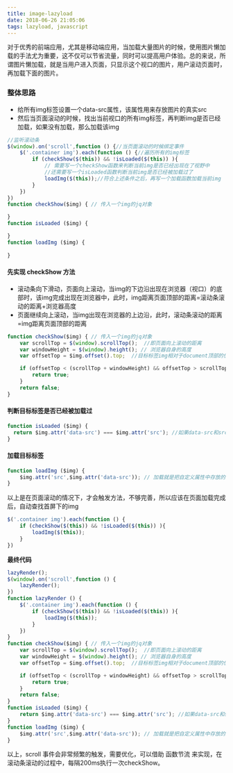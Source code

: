 ```yaml
---
title: image-lazyload
date: 2018-06-26 21:05:06
tags: lazyload, javascript
---
```

对于优秀的前端应用，尤其是移动端应用，当加载大量图片的时候，使用图片懒加载的手法尤为重要，这不仅可以节省流量，同时可以提高用户体验。总的来说，所谓图片懒加载，就是当用户进入页面，只显示这个视口的图片，用户滚动页面时，再加载下面的图片。
### 整体思路

* 给所有img标签设置一个data-src属性，该属性用来存放图片的真实src
* 然后当页面滚动的时候，找出当前视口的所有img标签，再判断img是否已经加载，如果没有加载，那么加载该img

```javascript
//监听滚动条
$(window).on('scroll',function () {//当页面滚动的时候绑定事件
    $('.container img').each(function () {//遍历所有的img标签
        if (checkShow($(this)) && !isLoaded($(this)) ){
            // 需要写一个checkShow函数来判断当前img是否已经出现在了视野中
            //还需要写一个isLoaded函数判断当前img是否已经被加载过了
            loadImg($(this));//符合上述条件之后，再写一个加载函数加载当前img
        }
    })
})
function checkShow($img) { // 传入一个img的jq对象

}
function isLoaded ($img) {

}
function loadImg ($img) {
    
}
```

#### 先实现 checkShow 方法
* 滚动条向下滑动，页面向上滚动，当img的下边沿出现在浏览器（视口）的底部时，该img完成出现在浏览器中，此时，img距离页面顶部的距离=滚动条滚动的距离+浏览器高度
* 页面继续向上滚动，当img出现在浏览器的上边沿，此时，滚动条滚动的距离=img距离页面顶部的距离

```javascript
function checkShow($img) { // 传入一个img的jq对象
    var scrollTop = $(window).scrollTop();  //即页面向上滚动的距离
    var windowHeight = $(window).height(); // 浏览器自身的高度
    var offsetTop = $img.offset().top;  //目标标签img相对于document顶部的位置

    if (offsetTop < (scrollTop + windowHeight) && offsetTop > scrollTop) { //在2个临界状态之间的就为出现在视野中的
        return true;
    }
    return false;
}
```

#### 判断目标标签是否已经被加载过
```javascript
function isLoaded ($img) {
  return $img.attr('data-src') === $img.attr('src'); //如果data-src和src相等那么就是已经加载过了
}
```

#### 加载目标标签
```javascript
function loadImg ($img) {
	$img.attr('src',$img.attr('data-src')); // 加载就是把自定义属性中存放的真实的src地址赋给src属性
}
```

以上是在页面滚动的情况下，才会触发方法，不够完善，所以应该在页面加载完成后，自动查找首屏下的img
```javascript
$('.container img').each(function () {
    if (checkShow($(this)) && !isLoaded($(this)) ){
        loadImg($(this));
    }
})
```

**最终代码**
```javascript
lazyRender();
$(window).on('scroll',function () {
    lazyRender();
})
function lazyRender () {
    $('.container img').each(function () {
        if (checkShow($(this)) && !isLoaded($(this)) ){
            loadImg($(this));
        }
    })
}
function checkShow($img) { // 传入一个img的jq对象
    var scrollTop = $(window).scrollTop();  //即页面向上滚动的距离
    var windowHeight = $(window).height(); // 浏览器自身的高度
    var offsetTop = $img.offset().top;  //目标标签img相对于document顶部的位置

    if (offsetTop < (scrollTop + windowHeight) && offsetTop > scrollTop) { //在2个临界状态之间的就为出现在视野中的
        return true;
    }
    return false;
}
function isLoaded ($img) {
    return $img.attr('data-src') === $img.attr('src'); //如果data-src和src相等那么就是已经加载过了
}
function loadImg ($img) {
    $img.attr('src',$img.attr('data-src')); // 加载就是把自定义属性中存放的真实的src地址赋给src属性
}
```

以上，scroll 事件会非常频繁的触发，需要优化，可以借助 函数节流 来实现，在滚动条滚动的过程中，每隔200ms执行一次checkShow。
